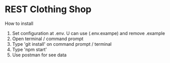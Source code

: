 # REST Clothing Shop

How to install
1. Set configuration at .env. U can use (.env.exampe) and remove .example 
2. Open terminal / command prompt
3. Type 'git install' on command prompt / terminal
4. Type 'npm start'
5. Use postman for see data